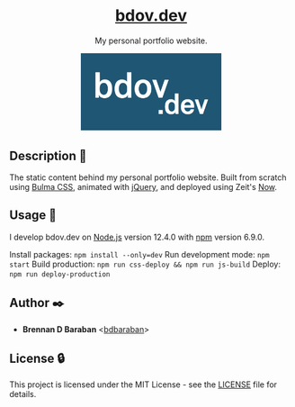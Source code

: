 <h1 align="center"><a href="https://bdov.dev">bdov.dev</a></h1>
<p align="center">
    My personal portfolio website.
</p>

<p align="center">
    <img src="assets/logo.png" alt="bdov.dev logo" style="width: 250px">
</p>

## Description :speech_balloon:

The static content behind my personal portfolio website. Built from scratch using [Bulma CSS](https://bulma.io/), animated with [jQuery](/https://jquery.com/), and deployed using Zeit's [Now](https://zeit.co/now).

## Usage :running:

I develop bdov.dev on [Node.js](https://nodejs.org) version 12.4.0 with [npm](https://www.npmjs.com/) version 6.9.0.

Install packages: `npm install --only=dev`
Run development mode: `npm start`
Build production: `npm run css-deploy && npm run js-build`
Deploy: `npm run deploy-production`

## Author :black_nib:

* __Brennan D Baraban__ <[bdbaraban](https://github.com/bdbaraban)>

## License :lock:

This project is licensed under the MIT License - see the
[LICENSE](./LICENSE) file for details.